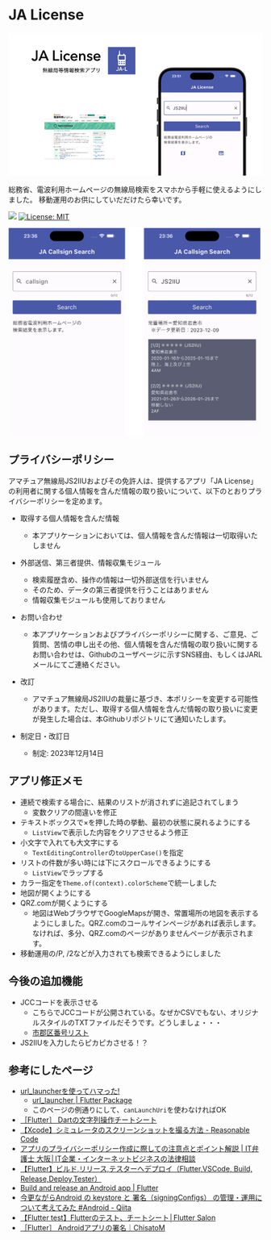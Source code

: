 # JA License

<img src="doc/JALicense.png" width=720>

総務省、電波利用ホームページの無線局検索をスマホから手軽に使えるようにしました。
移動運用のお供にしていだだけたら幸いです。

![](https://byob.yarr.is/JS2IIU-MH/JALicense/time)
[![License: MIT](https://img.shields.io/badge/License-MIT-brightgreen.svg)](LICENSE)

<img src="doc/JALicense_image.png" width=500>

## プライバシーポリシー
アマチュア無線局JS2IIUおよびその免許人は、提供するアプリ「JA License」の利用者に関する個人情報を含んだ情報の取り扱いについて、以下のとおりプライバシーポリシーを定めます。

- 取得する個人情報を含んだ情報
  - 本アプリケーションにおいては、個人情報を含んだ情報は一切取得いたしません

- 外部送信、第三者提供、情報収集モジュール
  - 検索履歴含め、操作の情報は一切外部送信を行いません
  - そのため、データの第三者提供を行うことはありません
  - 情報収集モジュールも使用しておりません

- お問い合わせ
  - 本アプリケーションおよびプライバシーポリシーに関する、ご意見、ご質問、苦情の申し出その他、個人情報を含んだ情報の取り扱いに関するお問い合わせは、Githubのユーザページに示すSNS経由、もしくはJARLメールにてご連絡ください。

- 改訂
  - アマチュア無線局JS2IIUの裁量に基づき、本ポリシーを変更する可能性があります。ただし、取得する個人情報を含んだ情報の取り扱いに変更が発生した場合は、本Githubリポジトリにて通知いたします。

- 制定日・改訂日
  - 制定: 2023年12月14日

## アプリ修正メモ
- 連続で検索する場合に、結果のリストが消されずに追記されてしまう
    - 変数クリアの間違いを修正
- テキストボックスで×を押した時の挙動、最初の状態に戻れるようにする
    - `ListView`で表示した内容をクリアさせるよう修正
- 小文字で入れても大文字にする
    - `TextEditingController`の`toUpperCase()`を指定
- リストの件数が多い時には下にスクロールできるようにする
    - `ListView`でラップする
- カラー指定を`Theme.of(context).colorScheme`で統一しました
- 地図が開くようにする
- QRZ.comが開くようにする
    - 地図はWebブラウザでGoogleMapsが開き、常置場所の地図を表示するようにしました。QRZ.comのコールサインページがあれば表示します。なければ、多分、QRZ.comのページがありませんページが表示されます。
- 移動運用の/P, /2などが入力されても検索できるようにしました

## 今後の追加機能
- JCCコードを表示させる
  - こちらでJCCコードが公開されている。なぜかCSVでもない、オリジナルスタイルのTXTファイルだそうです。どうしましょ・・・
  - [市郡区番号リスト](https://www.jarl.org/Japanese/A_Shiryo/A-2_jcc-jcg/jcc.htm)
- JS2IIUを入力したらピカピカさせる！？

## 参考にしたページ
- [url_launcherを使ってハマった!](https://zenn.dev/flutteruniv_dev/articles/ee377ae7f1fe05)
  - [url_launcher | Flutter Package](https://pub.dev/packages/url_launcher)
  - このページの例通りにして、`canLaunchUri`を使わなければOK
- [［Flutter］ Dartの文字列操作チートシート](https://zenn.dev/tris/articles/bf623e5e65fac3)
- [【Xcode】シミュレータのスクリーンショットを撮る方法 - Reasonable Code](https://reasonable-code.com/xcode-simulator-screenshot/)
- [アプリのプライバシーポリシー作成に際しての注意点とポイント解説 | IT弁護士 大阪│IT企業・インターネットビジネスの法律相談](https://www.ys-law.jp/IT/%E3%82%B3%E3%83%A9%E3%83%A0/%E3%82%A2%E3%83%97%E3%83%AA%E3%81%AE%E3%83%97%E3%83%A9%E3%82%A4%E3%83%90%E3%82%B7%E3%83%BC%E3%83%9D%E3%83%AA%E3%82%B7%E3%83%BC%E4%BD%9C%E6%88%90%E3%81%AB%E9%9A%9B%E3%81%97%E3%81%A6%E3%81%AE%E6%B3%A8/)
- [【Flutter】ビルド,リリース,テスターへデプロイ（Flutter,VSCode, Build, Release,Deploy,Tester）](https://isub.co.jp/flutter/flutter-dev-vscode-build-release-deploy-tester/)
- [Build and release an Android app | Flutter](https://docs.flutter.dev/deployment/android)
- [今更ながらAndroid の keystore と 署名（signingConfigs） の管理・運用について考えてみた #Android - Qiita](https://qiita.com/taki4227/items/c5685ec722a195764237)
- [【Flutter test】Flutterのテスト、チートシート│Flutter Salon](https://flutter.salon/flutter/test-cheat-sheet/)
- [［Flutter］ Androidアプリの署名｜ChisatoM](https://note.com/ewc/n/nebc9a81c082e)